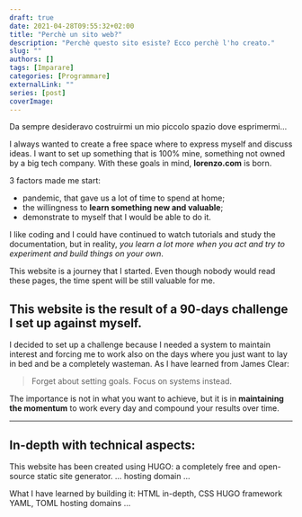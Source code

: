 ```yaml
---
draft: true
date: 2021-04-28T09:55:32+02:00
title: "Perchè un sito web?"
description: "Perchè questo sito esiste? Ecco perchè l'ho creato."
slug: ""
authors: []
tags: [Imparare]
categories: [Programmare]
externalLink: ""
series: [post]
coverImage:
---
```


Da sempre desideravo costruirmi un mio piccolo spazio dove esprimermi...

I always wanted to create a free space where to express myself and discuss ideas. I want to set up something that is 100% mine, something not owned by a big tech company.
With these goals in mind, **lorenzo.com** is born.

3 factors made me start:
- pandemic, that gave us a lot of time to spend at home;
- the willingness to **learn something new and valuable**;
- demonstrate to myself that I would be able to do it.

I like coding and I could have continued to watch tutorials and study the documentation, but in reality, *you learn a lot more when you act and try to experiment and build things on your own*.

This website is a journey that I started. Even though nobody would read these pages, the time spent will be still valuable for me.


## This website is the result of a 90-days challenge I set up against myself.

I decided to set up a challenge because I needed a system to maintain interest and forcing me to work also on the days where you just want to lay in bed and be a completely wasteman.
As I have learned from James Clear:
> Forget about setting goals. Focus on systems instead.

The importance is not in what you want to achieve, but it is in **maintaining the momentum** to work every day and compound your results over time.


---

## In-depth with technical aspects:

This website has been created using HUGO: a completely free and open-source static site generator.
…
hosting
domain
…


What I have learned by building it:
HTML in-depth, CSS
HUGO framework
YAML, TOML
hosting
domains …

